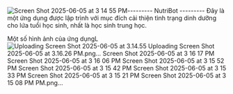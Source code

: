 ![Screen Shot 2025-06-05 at 3 14 55 PM](https://github.com/user-attachments/assets/5a067da4-1bfc-4d4b-85d7-aef08a18f58f)--------- NutriBot ---------
Đây là một ứng dụng được lập trình với mục đích cải thiện tình trạng dinh dưỡng cho lứa tuổi học sinh, nhất là học sinh trung học.

Một số hình ảnh của ứng dụngL 
![Uploading Screen Shot 2025-06-05 at 3.14.55 ![Uploading Screen Shot 2025-06-05 at 3.16.26 PM.png…]()
![Screen Shot 2025-06-05 at 3 16 17 PM](https://github.com/user-attachments/assets/3890e8fb-c91e-450a-826a-83cd5c0fd94d)
![Screen Shot 2025-06-05 at 3 16 06 PM](https://github.com/user-attachments/assets/a4d0b5f8-0a67-4c4b-ba92-df6d6ea6cb3d)
![Screen Shot 2025-06-05 at 3 15 52 PM](https://github.com/user-attachments/assets/088b54cb-1007-4e82-8581-7713785b09d1)
![Screen Shot 2025-06-05 at 3 15 42 PM](https://github.com/user-attachments/assets/a1dc6420-305c-4134-ba9e-afd0f4c26bb7)
![Screen Shot 2025-06-05 at 3 15 33 PM](https://github.com/user-attachments/assets/e10b4d6c-8794-4c7d-9309-d9e9911505c7)
![Screen Shot 2025-06-05 at 3 15 21 PM](https://github.com/user-attachments/assets/f37b1254-140c-4a61-8ae1-fba54138bd08)
![Screen Shot 2025-06-05 at 3 15 08 PM](https://github.com/user-attachments/assets/33fa0a4e-019a-4bf2-a8b3-26520f0b3d27)
PM.png…]()
